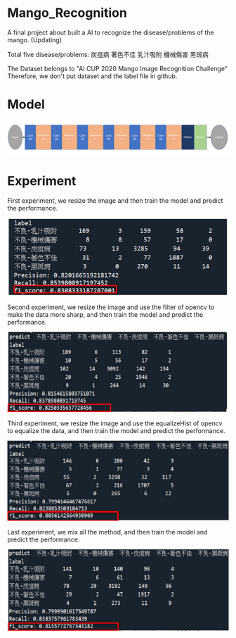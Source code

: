 # Mango_Recognition
A final project about built a AI to recognize the disease/problems of the mango. (Updating)

Total five disease/problems:
  炭疽病 著色不佳 乳汁吸附 機械傷害 黑斑病

The Dataset belongs to "AI CUP 2020 Mango Image Recognition Challenge"
Therefore, we don't put dataset and the label file in github.

# Model
![alt text](https://github.com/davidnds98/Mango_recognition/blob/main/figure/model.png)

# Experiment
First experiment, we resize the image and then train the model and predict the performance.

![alt text](https://github.com/davidnds98/Mango_recognition/blob/main/figure/resize.png)

Second experiment, we resize the image and use the filter of opencv to make the data more sharp, and then train the model and predict the performance.

![alt text](https://github.com/davidnds98/Mango_recognition/blob/main/figure/resize%2Bsharp.png)

Third experiment, we resize the image and use the equalizeHist of opencv to equalize the data, and then train the model and predict the performance.

![alt text](https://github.com/davidnds98/Mango_recognition/blob/main/figure/resize%2Bequalize.png)

Last experiment, we mix all the method, and then train the model and predict the performance.

![alt text](https://github.com/davidnds98/Mango_recognition/blob/main/figure/resize%2Bsharp%2Bequalize.png)
